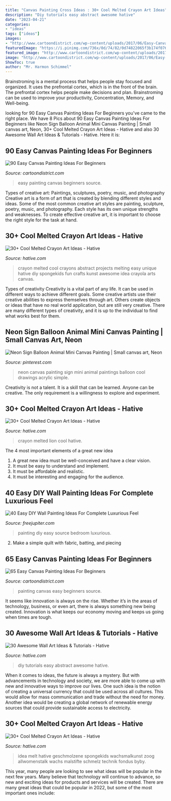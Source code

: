 ```yaml
---
title: "Canvas Painting Cross Ideas : 30+ Cool Melted Crayon Art Ideas"
description: "Diy tutorials easy abstract awesome hative"
date: "2023-04-21"
categories:
- "ideas"
tags: ["ideas"]
images:
- "http://www.cartoondistrict.com/wp-content/uploads/2017/06/Easy-Canvas-Painting-Ideas-For-Beginners38.jpg"
featuredImage: "https://i.pinimg.com/736x/0d/74/82/0d74822065f3b174f07683a494c21aed.jpg"
featured_image: "http://www.cartoondistrict.com/wp-content/uploads/2017/06/Easy-Canvas-Painting-Ideas-For-Beginners38.jpg"
image: "http://www.cartoondistrict.com/wp-content/uploads/2017/06/Easy-Canvas-Painting-Ideas-For-Beginners38.jpg"
ShowToc: true
author: "Mr. Harmon Schimmel"
---
```



Brainstroming is a mental process that helps people stay focused and organized. It uses the prefrontal cortex, which is in the front of the brain. The prefrontal cortex helps people make decisions and plan. Brainstroming can be used to improve your productivity, Concentration, Memory, and Well-being.

	

		
looking for 90 Easy Canvas Painting Ideas For Beginners you've came to the right place. We have 8 Pics about 90 Easy Canvas Painting Ideas For Beginners like Neon Sign Balloon Animal Mini Canvas Painting | Small canvas art, Neon, 30+ Cool Melted Crayon Art Ideas - Hative and also 30 Awesome Wall Art Ideas &amp; Tutorials - Hative. Here it is:
		
    
## 90 Easy Canvas Painting Ideas For Beginners

<img loading=lazy src="http://www.cartoondistrict.com/wp-content/uploads/2017/06/Easy-Canvas-Painting-Ideas-For-Beginners16-1.jpg" onerror="this.onerror=null;this.src='https://tse2.mm.bing.net/th?id=OIP.x74ywo_6lFqgoTmFRqKvLQHaKQ&amp;pid=15.1';" alt="90 Easy Canvas Painting Ideas For Beginners">

_Source: cartoondistrict.com_

>easy painting canvas beginners source. 

	

Types of creative art: Paintings, sculptures, poetry, music, and photography
Creative art is a form of art that is created by blending different styles and ideas. Some of the most common creative art styles are painting, sculpture, poetry, music, and photography. Each style has its own unique strengths and weaknesses. To create effective creative art, it is important to choose the right style for the task at hand.

    
## 30+ Cool Melted Crayon Art Ideas - Hative

<img loading=lazy src="https://hative.com/wp-content/uploads/2014/04/melted-crayon-art/29-abstract-art.jpg" onerror="this.onerror=null;this.src='https://tse4.mm.bing.net/th?id=OIP.ZGT9_0Ui7mW20b56s3v_pgHaJg&amp;pid=15.1';" alt="30+ Cool Melted Crayon Art Ideas - Hative">

_Source: hative.com_

>crayon melted cool crayons abstract projects melting easy unique hative diy spongekids fun crafts kunst awesome idea crayola arts canvas. 

	

Types of creativity
Creativity is a vital part of any life. It can be used in different ways to achieve different goals. Some creative artists use their creative abilities to express themselves through art. Others create objects or ideas that have no real world application, but are still very creative. There are many different types of creativity, and it is up to the individual to find what works best for them.

    
## Neon Sign Balloon Animal Mini Canvas Painting | Small Canvas Art, Neon

<img loading=lazy src="https://i.pinimg.com/736x/0d/74/82/0d74822065f3b174f07683a494c21aed.jpg" onerror="this.onerror=null;this.src='https://tse3.mm.bing.net/th?id=OIP.AjID9ArdlsqNXD6A2nbq0gHaJ3&amp;pid=15.1';" alt="Neon Sign Balloon Animal Mini Canvas Painting | Small canvas art, Neon">

_Source: pinterest.com_

>neon canvas painting sign mini animal paintings balloon cool drawings acrylic simple. 

	

Creativity is not a talent. It is a skill that can be learned. Anyone can be creative. The only requirement is a willingness to explore and experiment.

    
## 30+ Cool Melted Crayon Art Ideas - Hative

<img loading=lazy src="https://hative.com/wp-content/uploads/2014/04/melted-crayon-art/6-lion.jpg" onerror="this.onerror=null;this.src='https://tse4.mm.bing.net/th?id=OIP.sOliGzGfRDCIXUr85Sg2iwHaJ7&amp;pid=15.1';" alt="30+ Cool Melted Crayon Art Ideas - Hative">

_Source: hative.com_

>crayon melted lion cool hative. 

	

The 4 most important elements of a great new idea
1. A great new idea must be well-conceived and have a clear vision.
2. It must be easy to understand and implement.
3. It must be affordable and realistic.
4. It must be interesting and engaging for the audience.

    
## 40 Easy DIY Wall Painting Ideas For Complete Luxurious Feel

<img loading=lazy src="http://www.freejupiter.com/wp-content/uploads/2017/09/Easy-DIY-Wall-Painting-Ideas25.jpg" onerror="this.onerror=null;this.src='https://tse3.mm.bing.net/th?id=OIP.ShbBLhMPWl4Du_kSC19-DwHaLH&amp;pid=15.1';" alt="40 Easy DIY Wall Painting Ideas For Complete Luxurious Feel">

_Source: freejupiter.com_

>painting diy easy source bedroom luxurious. 

	

2. Make a simple quilt with fabric, batting, and piecing

    
## 65 Easy Canvas Painting Ideas For Beginners

<img loading=lazy src="http://www.cartoondistrict.com/wp-content/uploads/2017/06/Easy-Canvas-Painting-Ideas-For-Beginners38.jpg" onerror="this.onerror=null;this.src='https://tse2.mm.bing.net/th?id=OIP.dUyDdtZv_Yq7jHKodPfBygHaLI&amp;pid=15.1';" alt="65 Easy Canvas Painting Ideas For Beginners">

_Source: cartoondistrict.com_

>painting canvas easy beginners source. 

	

It seems like innovation is always on the rise. Whether it’s in the areas of technology, business, or even art, there is always something new being created. Innovation is what keeps our economy moving and keeps us going when times are tough.

    
## 30 Awesome Wall Art Ideas &amp; Tutorials - Hative

<img loading=lazy src="https://hative.com/wp-content/uploads/2015/12/wall-art-ideas-tutorials/12-wall-art-ideas-tutorials.jpg" onerror="this.onerror=null;this.src='https://tse2.mm.bing.net/th?id=OIP.9FNhOr3n7DteDJ8IyYgLMQHaLG&amp;pid=15.1';" alt="30 Awesome Wall Art Ideas &amp; Tutorials - Hative">

_Source: hative.com_

>diy tutorials easy abstract awesome hative. 

	

When it comes to ideas, the future is always a mystery. But with advancements in technology and society, we are more able to come up with new and innovative ways to improve our lives. One such idea is the notion of creating a universal currency that could be used across all cultures. This would allow for mass communication and trade without the need for money. Another idea would be creating a global network of renewable energy sources that could provide sustainable access to electricity.

    
## 30+ Cool Melted Crayon Art Ideas - Hative

<img loading=lazy src="http://hative.com/wp-content/uploads/2014/04/melted-crayon-art/13-love-in-rain.jpg" onerror="this.onerror=null;this.src='https://tse4.mm.bing.net/th?id=OIP.4u2mf1Mcwn6edmzJLByh0wHaJ6&amp;pid=15.1';" alt="30+ Cool Melted Crayon Art Ideas - Hative">

_Source: hative.com_

>idea melt hative geschmolzene spongekids wachsmalkunst zoog allwomenstalk wachs malstifte schmelz technik fondus byby. 

	

This year, many people are looking to see what ideas will be popular in the next few years. Many believe that technology will continue to advance, so new and exciting ideas for products and services will be created. There are many great ideas that could be popular in 2022, but some of the most important ones include: 

